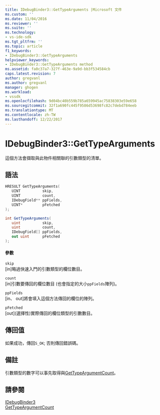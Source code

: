 ```yaml
---
title: IDebugBinder3::GetTypeArguments |Microsoft 文件
ms.custom: ''
ms.date: 11/04/2016
ms.reviewer: ''
ms.suite: ''
ms.technology:
- vs-ide-sdk
ms.tgt_pltfrm: ''
ms.topic: article
f1_keywords:
- IDebugBinder3::GetTypeArguments
helpviewer_keywords:
- IDebugBinder3::GetTypeArguments method
ms.assetid: fa0c37a7-327f-463e-9a9d-bb3f534584cb
caps.latest.revision: 7
author: gregvanl
ms.author: gregvanl
manager: ghogen
ms.workload:
- vssdk
ms.openlocfilehash: 9d04bc40b559b785a659945ac75838303e59e658
ms.sourcegitcommit: 32f1a690fc445f9586d53698fc82c7debd784eeb
ms.translationtype: MT
ms.contentlocale: zh-TW
ms.lasthandoff: 12/22/2017
---
```

# <a name="idebugbinder3gettypearguments"></a>IDebugBinder3::GetTypeArguments
這個方法會擷取與此物件相關聯的引數類型的清單。  
  
## <a name="syntax"></a>語法  
  
```cpp  
HRESULT GetTypeArguments(  
   UINT          skip,  
   UINT          count,  
   IDebugField** ppFields,  
   UINT*         pFetched  
);  
```  
  
```csharp  
int GetTypeArguments(  
   uint          skip,  
   uint          count,  
   IDebugField[] ppFields,  
   out uint      pFetched  
);  
```  
  
#### <a name="parameters"></a>參數  
 `skip`  
 [in]略過快速入門的引數類型的欄位數目。  
  
 `count`  
 [in]引數要傳回的欄位數目 (也會指定的大小`ppFields`陣列)。  
  
 `ppFields`  
 [in、 out]將會填入這個方法傳回的欄位的陣列。  
  
 `pFetched`  
 [out]\(選擇性)實際傳回的欄位類型的引數數目。  
  
## <a name="return-value"></a>傳回值  
 如果成功，傳回`S_OK`; 否則傳回錯誤碼。  
  
## <a name="remarks"></a>備註  
 引數類型的數字可以事先取得與[GetTypeArgumentCount](../../../extensibility/debugger/reference/idebugbinder3-gettypeargumentcount.md)。  
  
## <a name="see-also"></a>請參閱  
 [IDebugBinder3](../../../extensibility/debugger/reference/idebugbinder3.md)   
 [GetTypeArgumentCount](../../../extensibility/debugger/reference/idebugbinder3-gettypeargumentcount.md)